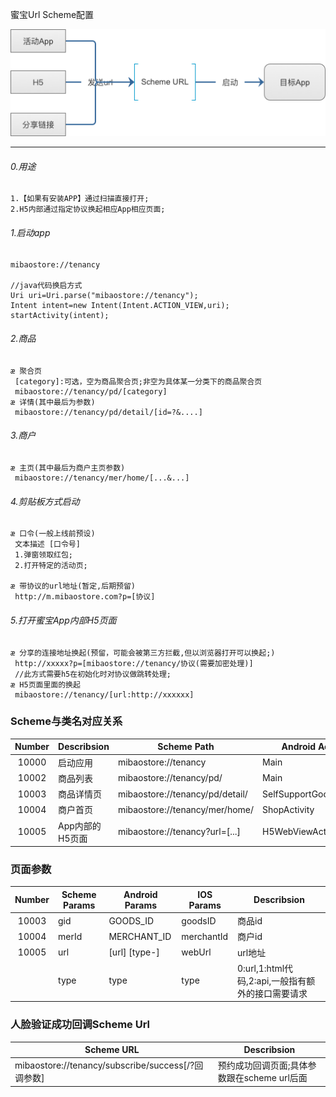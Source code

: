 蜜宝Url Scheme配置

![images](/docs/images/url_scheme_start_type.png)

-------
###### 0.用途
```text
1.【如果有安装APP】通过扫描直接打开;
2.H5内部通过指定协议换起相应App相应页面;
```
###### 1.启动app
```text
mibaostore://tenancy

//java代码换启方式
Uri uri=Uri.parse("mibaostore://tenancy");  
Intent intent=new Intent(Intent.ACTION_VIEW,uri);  
startActivity(intent);
```
###### 2.商品
```text
æ 聚合页
 [category]:可选，空为商品聚合页;非空为具体某一分类下的商品聚合页
 mibaostore://tenancy/pd/[category]
æ 详情(其中最后为参数)
 mibaostore://tenancy/pd/detail/[id=?&....]
```
###### 3.商户
```text
æ 主页(其中最后为商户主页参数)
 mibaostore://tenancy/mer/home/[...&...]
```
###### 4.剪贴板方式启动
```text
æ 口令(一般上线前预设)
 文本描述 [口令号]
 1.弹窗领取红包;
 2.打开特定的活动页;

æ 带协议的url地址(暂定,后期预留)
 http://m.mibaostore.com?p=[协议]
```
###### 5.打开蜜宝App内部H5页面
```text
æ 分享的连接地址换起(预留，可能会被第三方拦截,但以浏览器打开可以换起;)
 http://xxxxx?p=[mibaostore://tenancy/协议(需要加密处理)]
 //此方式需要h5在初始化时对协议做跳转处理;
æ H5页面里面的换起
 mibaostore://tenancy/[url:http://xxxxxx]
```

### Scheme与类名对应关系
| Number | Describsion     | Scheme Path                     | Android Activity Name           | IOS Controller Name                         |
|:------:|-----------------|---------------------------------|---------------------------------|---------------------------------------------|
|  10000 | 启动应用        | mibaostore://tenancy            | Main                            | DB_HomePageTopScrollController              |
|  10002 | 商品列表        | mibaostore://tenancy/pd/        | Main                            | DB_HomePageTopScrollController              |
|  10003 | 商品详情页      | mibaostore://tenancy/pd/detail/ | SelfSupportGoodsDetailsActivity | DBProject.DB_GoodsDetailController          |
|  10004 | 商户首页        | mibaostore://tenancy/mer/home/  | ShopActivity                    | DBProject.DB_HomePageShopHomePageController |
|  10005 | App内部的H5页面 | mibaostore://tenancy?url=[...]  | H5WebViewActivity               | DBProject.DB_CommonWebViewController        |

### 页面参数
| Number | Scheme Params | Android Params | IOS Params | Describsion                                       |
|:------:|---------------|----------------|------------|---------------------------------------------------|
|  10003 | gid           | GOODS_ID       | goodsID    | 商品id                                            |
|  10004 | merId         | MERCHANT_ID    | merchantId | 商户id                                            |
|  10005 | url           | [url] [type-]  | webUrl     | url地址                                           |
|        | type          | type           | type       | 0:url,1:html代码,2:api,一般指有额外的接口需要请求 |

### 人脸验证成功回调Scheme Url
| Scheme URL                                         | Describsion                                 |
|----------------------------------------------------|---------------------------------------------|
| mibaostore://tenancy/subscribe/success[/?回调参数] | 预约成功回调页面;具体参数跟在scheme url后面 |